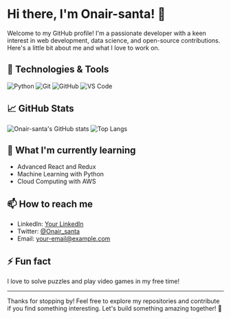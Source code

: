 # Hi there, I'm Onair-santa! 👋

Welcome to my GitHub profile! I'm a passionate developer with a keen interest in web development, data science, and open-source contributions. Here's a little bit about me and what I love to work on.

## 🔧 Technologies & Tools

![Python](https://img.shields.io/badge/-Python-333333?style=flat&logo=python)
![Git](https://img.shields.io/badge/-Git-333333?style=flat&logo=git)
![GitHub](https://img.shields.io/badge/-GitHub-333333?style=flat&logo=github)
![VS Code](https://img.shields.io/badge/-VS%20Code-333333?style=flat&logo=visual-studio-code)

## 📈 GitHub Stats

![Onair-santa's GitHub stats](https://github-readme-stats.vercel.app/api?username=Onair-santa&show_icons=true&theme=radical)
![Top Langs](https://github-readme-stats.vercel.app/api/top-langs/?username=Onair-santa&layout=compact&theme=radical)

## 🌱 What I'm currently learning

- Advanced React and Redux
- Machine Learning with Python
- Cloud Computing with AWS

## 📫 How to reach me

- LinkedIn: [Your LinkedIn](https://www.linkedin.com/in/yourprofile)
- Twitter: [@Onair_santa](https://twitter.com/Onair_santa)
- Email: your-email@example.com

## ⚡ Fun fact

I love to solve puzzles and play video games in my free time!

---

Thanks for stopping by! Feel free to explore my repositories and contribute if you find something interesting. Let's build something amazing together! 🚀
